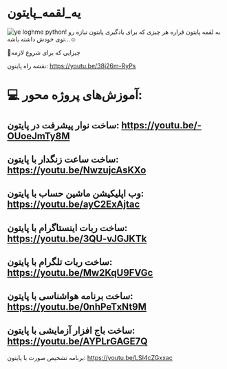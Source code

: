 # یه_لقمه_پایتون
<img src="https://user-images.githubusercontent.com/109177330/183283424-ddc028e0-0c71-4c55-ac79-42e8d9146e6b.jpg" alt="ye loghme python!">
یه لقمه پایتون قراره هر چیزی که برای یادگیری پایتون نیازه رو توی خودش داشته باشه...☺️

🔰چیزایی که برای شروع لازمه

نقشه راه پایتون:
https://youtu.be/38j26m-RyPs

💻 آموزش‌های پروژه محور:
=============================
ساخت نوار پیشرفت در پایتون:
https://youtu.be/-OUoeJmTy8M
-------------------------------
ساخت ساعت زنگدار با پایتون:
https://youtu.be/NwzujcAsKXo
-------------------------------
وب اپلیکیشن ماشین حساب با پایتون:
https://youtu.be/ayC2ExAjtac
-------------------------------
ساخت ربات اینستاگرام با پایتون:
https://youtu.be/3QU-vJGJKTk
-------------------------------
ساخت ربات تلگرام با پایتون:
https://youtu.be/Mw2KqU9FVGc
-------------------------------
ساخت برنامه هواشناسی با پایتون:
https://youtu.be/0nhPeTxNt9M
-------------------------------
ساخت باج افزار آزمایشی با پایتون:
https://youtu.be/AYPLrGAGE7Q
-------------------------------
برنامه تشخیص صورت با پایتون:
https://youtu.be/LSI4cZGxxac




